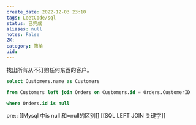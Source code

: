 ```yaml
---
create_date: 2022-12-03 23:10
tags: LeetCode/sql
status: 已完成 
aliases: null
notes: False
ZK: 
category: 简单
uid: 
---
```


找出所有从不订购任何东西的客户。

```sql
select Customers.name as Customers

from Customers left join Orders on Customers.id = Orders.CustomerID

where Orders.id is null
```

pre:: [[Mysql 中is null 和=null的区别]] [[SQL LEFT JOIN 关键字]]
